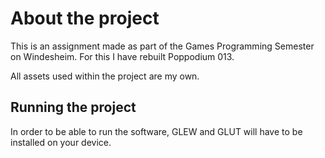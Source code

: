 # About the project

This is an assignment made as part of the Games Programming Semester on Windesheim. For this I have rebuilt Poppodium 013.

All assets used within the project are my own.

## Running the project

In order to be able to run the software, GLEW and GLUT will have to be installed on your device.

